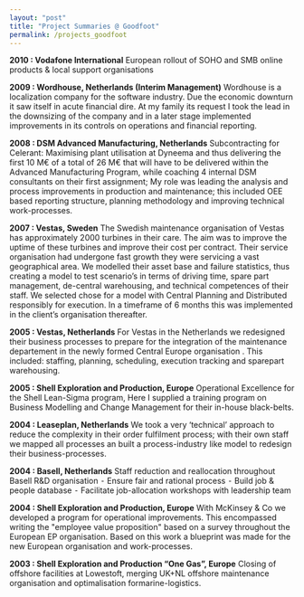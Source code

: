 ```yaml
---
layout: "post"
title: "Project Summaries @ Goodfoot"
permalink: /projects_goodfoot
---
```


**2010 : Vodafone International**
European rollout of SOHO and SMB online products & local support organisations

**2009 : Wordhouse, Netherlands (Interim Management)**
Wordhouse is a localization company for the software industry. Due the economic downturn it saw itself in acute financial dire. At my family its request I took the lead in the downsizing of the company and in a later stage implemented improvements in its controls on operations and financial reporting.

**2008 : DSM Advanced Manufacturing, Netherlands**
Subcontracting for Celerant: Maximising plant utilisation at Dyneema and thus delivering the first 10 M€ of a total of 26 M€ that will have to be delivered within the Advanced Manufacturing Program, while coaching 4 internal DSM consultants on their first assignment; My role was leading the analysis and process improvements in production and maintenance; this included OEE based reporting structure, planning methodology and improving technical work-processes.

**2007 : Vestas, Sweden**
The Swedish maintenance organisation of Vestas has approximately 2000 turbines in their care. The aim was to improve the uptime of these turbines and improve their cost per contract. Their service organisation had undergone fast growth they were servicing a vast geographical area. We modelled their asset base and failure statistics, thus creating a model to test scenario’s in terms of driving time, spare part management, de-central warehousing, and technical competences of their staff. We selected chose for a model with Central Planning and Distributed responsibly for execution. In a timeframe of 6 months this was implemented in the client’s organisation thereafter.

**2005 : Vestas, Netherlands**
For Vestas in the Netherlands we redesigned their business processes to prepare for the integration of the maintenance departement in the newly formed Central Europe organisation . This included: staffing, planning, scheduling, execution tracking and sparepart warehousing.

**2005 : Shell Exploration and Production, Europe**
Operational Excellence for the Shell Lean-Sigma program, Here I supplied a training program on Business Modelling and Change Management for their in-house black-belts.

**2004 : Leaseplan, Netherlands**
We took a very ‘technical’ approach to reduce the complexity in their order fulfilment process; with their own staff we mapped all processes an built a process-industry like model to redesign their business-processes.

**2004 : Basell, Netherlands**
Staff reduction and reallocation throughout Basell R&D organisation
	⁃	Ensure fair and rational process
	⁃	Build job & people database
	⁃	Facilitate job-allocation workshops with leadership team

**2004 : Shell Exploration and Production, Europe**
With McKinsey & Co we developed a program for operational improvements. This encompassed writing the "employee value proposition" based on a survey throughout the European EP organisation. Based on this work a blueprint was made for the new European organisation and work-processes.

**2003 : Shell Exploration and Production “One Gas”, Europe** 
Closing of offshore facilities at Lowestoft, merging UK+NL offshore maintenance organisation and optimalisation formarine-logistics.
